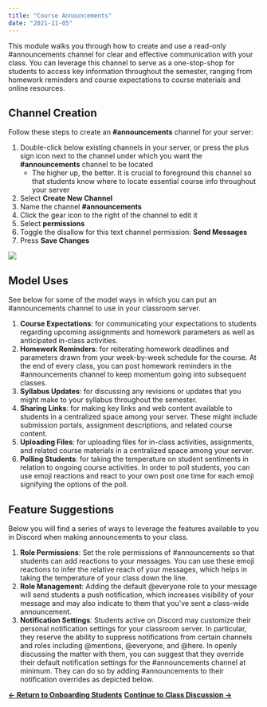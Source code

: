 ```yaml
---
title: "Course Announcements"
date: "2021-11-05"
---
```


This module walks you through how to create and use a read-only #announcements channel for clear and effective communication with your class. You can leverage this channel to serve as a one-stop-shop for students to access key information throughout the semester, ranging from homework reminders and course expectations to course materials and online resources.

## Channel Creation

Follow these steps to create an **#announcements** channel for your server:

1. Double-click below existing channels in your server, or press the plus sign icon next to the channel under which you want the **#announcements** channel to be located
    - The higher up, the better. It is crucial to foreground this channel so that students know where to locate essential course info throughout your server
2. Select **Create New Channel**
3. Name the channel **#announcements**
4. Click the gear icon to the right of the channel to edit it
5. Select **permissions**
6. Toggle the disallow for this text channel permission: **Send Messages** 
7. Press **Save Changes**

![](https://lh4.googleusercontent.com/H_T24rRmPCA_QUOVvwCOG_FlSj2ICVcjZPLlwfAiOnHUnUgz7mHrl0QShBYMbr1N1bqElnAC0TXaD-V6A4zwAATnwJxWWtAubyFu9oRf8svdnn1TU2akHMxVq5d98DFTfHYBkm4T)

## Model Uses

See below for some of the model ways in which you can put an #announcements channel to use in your classroom server.

1. **Course Expectations**: for communicating your expectations to students regarding upcoming assignments and homework parameters as well as anticipated in-class activities.
2. **Homework Reminders**: for reiterating homework deadlines and parameters drawn from your week-by-week schedule for the course. At the end of every class, you can post homework reminders in the #announcements channel to keep momentum going into subsequent classes.
3. **Syllabus Updates**: for discussing any revisions or updates that you might make to your syllabus throughout the semester.
4. **Sharing Links**: for making key links and web content available to students in a centralized space among your server. These might include submission portals, assignment descriptions, and related course content.
5. **Uploading Files**: for uploading files for in-class activities, assignments, and related course materials in a centralized space among your server.
6. **Polling Students**: for taking the temperature on student sentiments in relation to ongoing course activities. In order to poll students, you can use emoji reactions and react to your own post one time for each emoji signifying the options of the poll.

## Feature Suggestions

Below you will find a series of ways to leverage the features available to you in Discord when making announcements to your class.

1. **Role Permissions**: Set the role permissions of #announcements so that students can add reactions to your messages. You can use these emoji reactions to infer the relative reach of your messages, which helps in taking the temperature of your class down the line.
2. **Role Management**: Adding the default @everyone role to your message will send students a push notification, which increases visibility of your message and may also indicate to them that you've sent a class-wide announcement.
3. **Notification Settings**: Students active on Discord may customize their personal notification settings for your classroom server. In particular, they reserve the ability to suppress notifications from certain channels and roles including @mentions, @everyone, and @here. In openly discussing the matter with them, you can suggest that they override their default notification settings for the #announcements channel at minimum. They can do so by adding #announcements to their notification overrides as depicted below.

[**← Return to Onboarding Students**](https://discordedu.commons.gc.cuny.edu/onboarding-students/) [**Continue to Class Discussion →**](https://discordedu.commons.gc.cuny.edu/class-discussion/)
